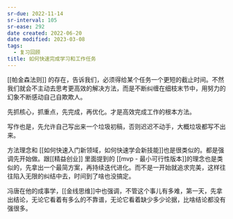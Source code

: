 ```yaml
---
sr-due: 2022-11-14
sr-interval: 105
sr-ease: 292
date created: 2022-06-20
date modified: 2023-03-08
tags:
  - 复习回顾
title: 如何快速完成学习和工作任务
---
```


[[帕金森法则]] 的存在，告诉我们，必须得给某个任务一个更短的截止时间。不然我们就会不主动去思考更高效的解决方法，而是不断纠缠在细枝末节中，用努力的幻象不断感动自己自欺欺人。

先抓核心，抓重点，先完成，再优化。才是高效完成工作的根本方法。

写作也是，先允许自己写出来一个垃圾初稿，否则迟迟不动手，大概垃圾都写不出来。

方法理念和 [[如何快速入门新领域，如何快速学会新技能]]也是很类似的。都是强调先开始做。跟[[精益创业]] 里面提到的 [[mvp - 最小可行性版本]]的理念也是类似的，先拿出一个最简方案，再持续迭代进化。而不是一开始就追求完美，这样往往陷入无限的纠结中去，时间到了啥也没搞定。

冯唐在他的成事学，[[金线思维]]中也强调，不管这个事儿有多难，第一天，先拿出结论，无论它看着有多么的不靠谱，无论它看着缺少多少论据，比啥结论都没有强很多。
